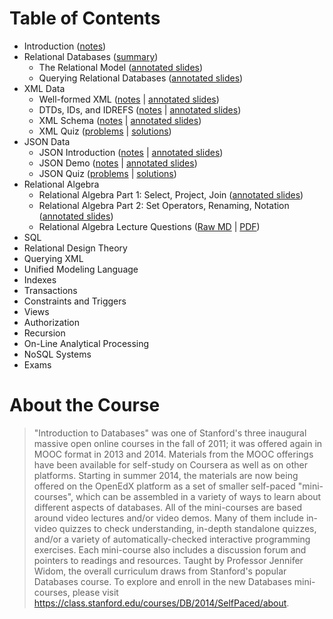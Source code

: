 # Table of Contents

- Introduction ([notes](00_introduction/notes.md))
- Relational Databases ([summary](01_relational-databases/summary.md))
    - The Relational Model ([annotated slides](01_relational-databases/relational-model-annotated-slides.pdf))
    - Querying Relational Databases ([annotated slides](01_relational-databases/relational-querying-annotated-slides.pdf))
- XML Data
    - Well-formed XML ([notes](02_xml-data/well-formed-xml.md) | [annotated slides](02_xml-data/well-formed-xml-annotated-slides.pdf))
    - DTDs, IDs, and IDREFS ([notes](02_xml-data/dtds.md) | [annotated slides](02_xml-data/dtds-annotated-slides.pdf))
    - XML Schema ([notes](02_xml-data/xml-schema.md) | [annotated slides](02_xml-data/xml-schema-annotated-slides.pdf))
    - XML Quiz ([problems](02_xml-data/xml-quiz.md) | [solutions](02_xml-data/xml-quiz-solutions.md))
- JSON Data
    - JSON Introduction ([notes](03_json-data/json-intro.md) | [annotated slides](03_json-data/json-intro-annotated-slides.pdf))
    - JSON Demo ([notes](03_json-data/json-demo.md) | [annotated slides](03_json-data/json-demo-annotated-slides.pdf))
    - JSON Quiz ([problems](03_json-data/json-quiz.md) | [solutions](03_json-data/json-quiz-solutions.md))
- Relational Algebra
    - Relational Algebra Part 1: Select, Project, Join ([annotated slides](./04_relational-algebra/relational-algebra-1-annotated-slides.pdf))
    - Relational Algebra Part 2: Set Operators, Renaming, Notation ([annotated slides](./04_relational-algebra/relational-algebra-2-annotated-slides.pdf))
    - Relational Algebra Lecture Questions ([Raw MD](./04_relational-algebra/relational-algebra-questions.md) | [PDF](./04_relational-algebra/relational-algebra-questions.pdf))
- SQL
- Relational Design Theory
- Querying XML
- Unified Modeling Language
- Indexes
- Transactions
- Constraints and Triggers
- Views
- Authorization
- Recursion
- On-Line Analytical Processing
- NoSQL Systems
- Exams

# About the Course

> "Introduction to Databases" was one of Stanford's three inaugural massive open online courses in the fall of 2011; it was offered again in MOOC format in 2013 and 2014. Materials from the MOOC offerings have been available for self-study on Coursera as well as on other platforms. Starting in summer 2014, the materials are now being offered on the OpenEdX platform as a set of smaller self-paced "mini-courses", which can be assembled in a variety of ways to learn about different aspects of databases. All of the mini-courses are based around video lectures and/or video demos. Many of them include in-video quizzes to check understanding, in-depth standalone quizzes, and/or a variety of automatically-checked interactive programming exercises. Each mini-course also includes a discussion forum and pointers to readings and resources. Taught by Professor Jennifer Widom, the overall curriculum draws from Stanford's popular Databases course. To explore and enroll in the new Databases mini-courses, please visit <https://class.stanford.edu/courses/DB/2014/SelfPaced/about>.
